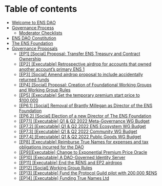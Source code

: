 # Table of contents

* [Welcome to ENS DAO](README.md)
* [Governance Process](process/README.md)
  * [Moderator Checklists](process/moderator-checklists.md)
* [ENS DAO Constitution](ens-dao-constitution.md)
* [The ENS Foundation](the-ens-foundation.md)
* [Governance Proposals](governance-proposals/README.md)
  * [\[EP1\] \[Social\] Proposal: Transfer ENS Treasury and Contract Ownership](governance-proposals/ep1-social-proposal-transfer-ens-treasury-and-contract-ownership.md)
  * [\[EP2\] \[Executable\] Retrospective airdrop for accounts that owned another account’s primary ENS 1](governance-proposals/ep2-executable-retrospective-airdrop-for-accounts-that-owned-another-accounts-primary-ens-1.md)
  * [\[EP3\] \[Social\] Amend airdrop proposal to include accidentally returned funds](governance-proposals/ep3-social-amend-airdrop-proposal-to-include-accidentally-returned-funds.md)
  * [\[EP4\] \[Social\] Proposal: Creation of Foundational Working Groups and Working Group Rules](governance-proposals/ep4-social-proposal-creation-of-foundational-working-groups-and-working-group-rules.md)
  * [\[EP5\] \[Executable\] Set the temporary premium start price to $100,000](governance-proposals/ep5-executable-set-the-temporary-premium-start-price-to-usd100-000.md)
  * [\[EP6.1\] \[Social\] Removal of Brantly Millegan as Director of the ENS Foundation](governance-proposals/ep6.1-social-removal-of-brantly-millegan-as-director-of-the-ens-foundation.md)
  * [\[EP6.2\] \[Social\] Election of a new Director of The ENS Foundation](governance-proposals/ep6.2-social-election-of-a-new-director-of-the-ens-foundation.md)
  * [\[EP7.1\] \[Executable\] Q1 & Q2 2022 Meta-Governance WG Budget](governance-proposals/ep7.1-executable-q1-and-q2-2022-meta-governance-wg-budget.md)
  * [\[EP7.2\] \[Executable\] Q1 & Q2 2022 ENS Ecosystem WG Budget](governance-proposals/ep7.2-executable-q1-and-q2-2022-ens-ecosystem-wg-budget.md)
  * [\[EP7.3\] \[Executable\] Q1 & Q2 2022 Community WG Budget](governance-proposals/ep7.3-executable-q1-and-q2-2022-community-wg-budget.md)
  * [\[EP7.4\] \[Executable\] Q1 & Q2 2022 Public Goods WG Budget](governance-proposals/ep7.4-executable-q1-and-q2-2022-public-goods-wg-budget.md)
  * [\[EP8\] \[Executable\] Reimburse True Names for expenses and tax obligations incurred for the DAO](governance-proposals/ep8-executable-reimburse-true-names-for-expenses-and-tax-obligations-incurred-for-the-dao.md)
  * [\[EP9\]\[Executable\] Change to Exponential Premium Price Oracle](governance-proposals/ep9-executable-change-to-exponential-premium-price-oracle.md)
  * [\[EP10\] \[Executable\] A DAO-Governed Identity Server](governance-proposals/ep10-executable-a-dao-governed-identity-server.md)
  * [\[EP11\] \[Executable\] End the $ENS and EP2 airdrops](governance-proposals/ep11-executable-end-airdrop.md)
  * [\[EP12\] \[Social\] Working Group Rules](governance-proposals/ep12-working-group-rules.md)
  * [\[EP13\] \[Executable\] Fund the Protocol Guild pilot with 200,000 $ENS](governance-proposals/ep13-protocol-guild-pilot.md)
  * [\[EP14\] \[Executable\] Funding True Names Ltd](governance/ep14-funding-true-names-ltd.md)
